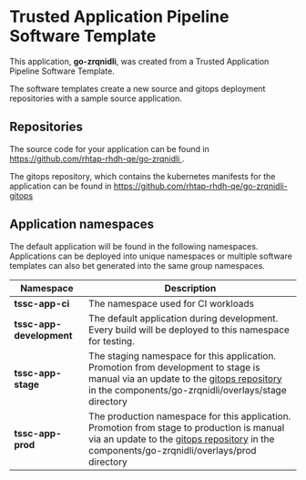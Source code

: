 # Trusted Application Pipeline Software Template

This application, **go-zrqnidli**, was created from a Trusted Application Pipeline Software Template.

The software templates create a new source and gitops deployment repositories with a sample source application. 

## Repositories

The source code for your application can be found in [https://github.com/rhtap-rhdh-qe/go-zrqnidli ](https://github.com/rhtap-rhdh-qe/go-zrqnidli ).
 
The gitops repository, which contains the kubernetes manifests for the application can be found in 
[https://github.com/rhtap-rhdh-qe/go-zrqnidli-gitops ](https://github.com/rhtap-rhdh-qe/go-zrqnidli-gitops ) 

## Application namespaces 

The default application will be found in the following namespaces. Applications can be deployed into unique namespaces or multiple software templates can also bet generated into the same group namespaces.  

|  Namespace   |  Description   |  
| -------- | -------- |
| **tssc-app-ci** | The namespace used for CI workloads |
| **tssc-app-development** | The default application during development. Every build will be deployed to this namespace for testing. |
| **tssc-app-stage** | The staging namespace for this application. Promotion from development to stage is manual via an update to the [gitops repository](https://github.com/rhtap-rhdh-qe/go-zrqnidli-gitops ) in the components/go-zrqnidli/overlays/stage directory |
| **tssc-app-prod** | The production namespace for this application. Promotion from stage to production is manual via an update to the [gitops repository](https://github.com/rhtap-rhdh-qe/go-zrqnidli-gitops ) in the components/go-zrqnidli/overlays/prod directory |